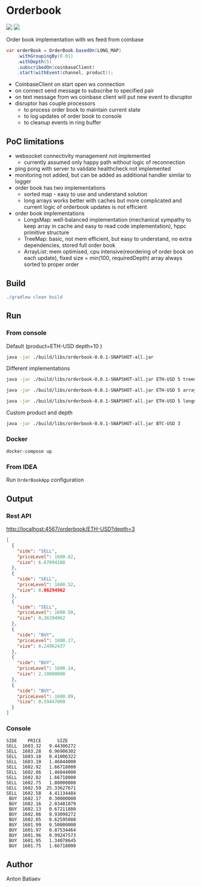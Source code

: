 # Orderbook

![](https://img.shields.io/github/workflow/status/batiaev/orderbook/Java%20CI%20with%20Gradle)
![](https://img.shields.io/badge/coverage-93%25-green)

Order book implementation with ws feed from coinbase

```java
var orderBook = OrderBook.basedOn(LONG_MAP)
    .withGroupingBy(0.01)
    .withDepth(5)
    .subscribedOn(coinbaseClient)
    .start(withEvent(channel, product));
```

- CoinbaseClient on start open ws connection
- on connect send message to subscribe to specified pair
- on text message from ws coinbase client will put new event to disruptor
- disruptor has couple processors
  - to process order book to maintain current state
  - to log updates of order book to console
  - to cleanup events in ring buffer

## PoC limitations
- websocket connectivity management not implemented
  - currently assumed only happy path without logic of reconnection
- ping pong with server to validate healthcheck not implemented
- monitoring not added, but can be added as additional handler similar to logger
- order book has two implementations
  - sorted map - easy to use and understand solution
  - long arrays works better with caches but more complicated and current logic of orderbook updates is not efficient
- order book implementations
  - LongsMap: well-balanced implementation (mechanical sympathy to keep array in cache and easy to read code implementation), hppc primitive structure 
  - TreeMap: basic, not mem efficient, but easy to understand, no extra dependencies, stored full order book
  - ArrayList: mem optimised, cpu intensive(reordering of order book on each update), fixed size = min(100, requiredDepth) array always sorted to proper order

## Build

```groovy
./gradlew clean build
```

## Run
### From console
Default (product=ETH-USD depth=10 )
```bash
java -jar ./build/libs/orderbook-0.0.1-SNAPSHOT-all.jar 
```
Different implementations
```bash
java -jar ./build/libs/orderbook-0.0.1-SNAPSHOT-all.jar ETH-USD 5 treemap
```
```bash
java -jar ./build/libs/orderbook-0.0.1-SNAPSHOT-all.jar ETH-USD 5 array
```
```bash
java -jar ./build/libs/orderbook-0.0.1-SNAPSHOT-all.jar ETH-USD 5 longmap
```
Custom product and depth
```bash
java -jar ./build/libs/orderbook-0.0.1-SNAPSHOT-all.jar BTC-USD 3
```
### Docker
```bash
docker-compose up
```
### From IDEA
Run `OrderBookApp` configuration 

## Output
### Rest API
[http://localhost:4567/orderbook/ETH-USD?depth=3]()
```json
[
  {
    "side": "SELL",
    "priceLevel": 1600.62,
    "size": 6.67094188
  },
  {
    "side": "SELL",
    "priceLevel": 1600.52,
    "size": 0.06294962
  },
  {
    "side": "SELL",
    "priceLevel": 1600.50,
    "size": 0.36294962
  },
  {
    "side": "BUY",
    "priceLevel": 1600.17,
    "size": 0.24962437
  },
  {
    "side": "BUY",
    "priceLevel": 1600.14,
    "size": 2.10000000
  },
  {
    "side": "BUY",
    "priceLevel": 1600.09,
    "size": 0.59447000
  }
]
```

### Console
```csv
SIDE    PRICE      SIZE
SELL  1603.32   9.44306272
SELL  1603.28   0.96906302
SELL  1603.18   0.41006322
SELL  1603.10   1.46044000
SELL  1602.92   1.66718000
SELL  1602.86   1.46044000
SELL  1602.82   1.66718000
SELL  1602.75   1.80000000
SELL  1602.59  25.33627671
SELL  1602.58   4.41134484
 BUY  1602.17   0.30000000
 BUY  1602.16   2.03481079
 BUY  1602.13   0.67211880
 BUY  1602.06   0.93098272
 BUY  1602.05   0.62595088
 BUY  1601.99   0.50000000
 BUY  1601.97   0.87534464
 BUY  1601.96   0.99247573
 BUY  1601.95   1.34078645
 BUY  1601.75   1.66718000
```
## Author

Anton Batiaev
